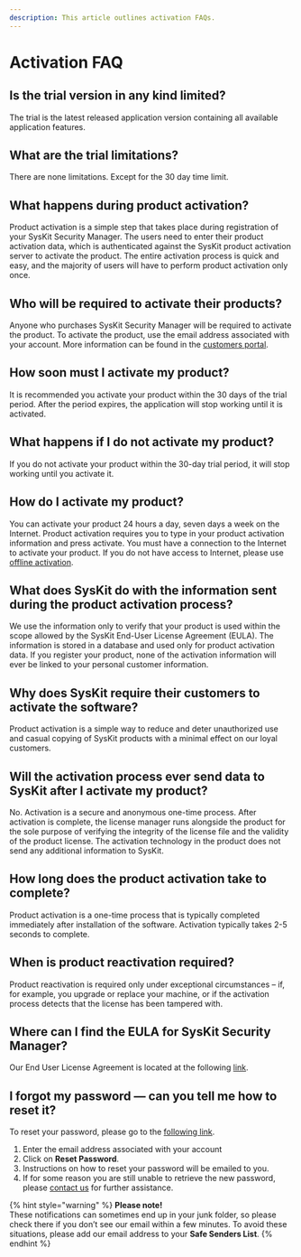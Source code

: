 ```yaml
---
description: This article outlines activation FAQs.
---
```


# Activation FAQ

## Is the trial version in any kind limited?

The trial is the latest released application version containing all available application features.

## What are the trial limitations?

There are none limitations. Except for the 30 day time limit.

## What happens during product activation?

Product activation is a simple step that takes place during registration of your SysKit Security Manager. The users need to enter their product activation data, which is authenticated against the SysKit product activation server to activate the product. The entire activation process is quick and easy, and the majority of users will have to perform product activation only once.

## Who will be required to activate their products?

Anyone who purchases SysKit Security Manager will be required to activate the product. To activate the product, use the email address associated with your account. More information can be found in the [customers portal](https://my.syskit.com).

## How soon must I activate my product?

It is recommended you activate your product within the 30 days of the trial period. After the period expires, the application will stop working until it is activated.

## What happens if I do not activate my product?

If you do not activate your product within the 30-day trial period, it will stop working until you activate it.

## How do I activate my product?

You can activate your product 24 hours a day, seven days a week on the Internet. Product activation requires you to type in your product activation information and press activate. You must have a connection to the Internet to activate your product. If you do not have access to Internet, please use [offline activation](online-offline-activation.md).

## What does SysKit do with the information sent during the product activation process?

We use the information only to verify that your product is used within the scope allowed by the SysKit End-User License Agreement \(EULA\). The information is stored in a database and used only for product activation data. If you register your product, none of the activation information will ever be linked to your personal customer information.

## Why does SysKit require their customers to activate the software?

Product activation is a simple way to reduce and deter unauthorized use and casual copying of SysKit products with a minimal effect on our loyal customers.

## Will the activation process ever send data to SysKit after I activate my product?

No. Activation is a secure and anonymous one-time process. After activation is complete, the license manager runs alongside the product for the sole purpose of verifying the integrity of the license file and the validity of the product license. The activation technology in the product does not send any additional information to SysKit.

## How long does the product activation take to complete?

Product activation is a one-time process that is typically completed immediately after installation of the software. Activation typically takes 2-5 seconds to complete.

## When is product reactivation required?

Product reactivation is required only under exceptional circumstances – if, for example, you upgrade or replace your machine, or if the activation process detects that the license has been tampered with.

## Where can I find the EULA for SysKit Security Manager?

Our End User License Agreement is located at the following [link](https://www.syskit.com/eula).

## I forgot my password — can you tell me how to reset it?

To reset your password, please go to the [following link](https://my.syskit.com/ForgotPassword.aspx).

1. Enter the email address associated with your account 
2. Click on **Reset Password**. 
3. Instructions on how to reset your password will be emailed to you. 
4. If for some reason you are still unable to retrieve the new password, please [contact us](https://www.syskit.com/company/contact-us/) for further assistance.

{% hint style="warning" %}
**Please note!**  
These notifications can sometimes end up in your junk folder, so please check there if you don’t see our email within a few minutes. To avoid these situations, please add our email address to your **Safe Senders List**.
{% endhint %}

